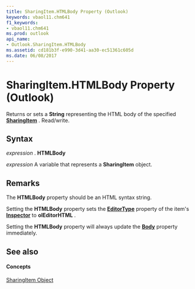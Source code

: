 ```yaml
---
title: SharingItem.HTMLBody Property (Outlook)
keywords: vbaol11.chm641
f1_keywords:
- vbaol11.chm641
ms.prod: outlook
api_name:
- Outlook.SharingItem.HTMLBody
ms.assetid: cd181b3f-e990-3d41-aa30-ec51361c605d
ms.date: 06/08/2017
---
```



# SharingItem.HTMLBody Property (Outlook)

Returns or sets a **String** representing the HTML body of the specified **[SharingItem](sharingitem-object-outlook.md)** . Read/write.


## Syntax

 _expression_ . **HTMLBody**

 _expression_ A variable that represents a **SharingItem** object.


## Remarks

The **HTMLBody** property should be an HTML syntax string.

Setting the **HTMLBody** property sets the **[EditorType](inspector-editortype-property-outlook.md)** property of the item's **[Inspector](inspector-object-outlook.md)** to **olEditorHTML** .

Setting the **HTMLBody** property will always update the **[Body](sharingitem-body-property-outlook.md)** property immediately.


## See also


#### Concepts


[SharingItem Object](sharingitem-object-outlook.md)

